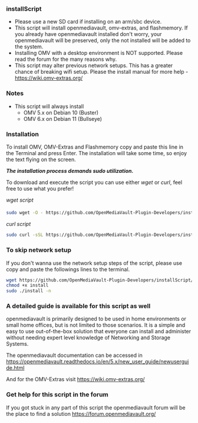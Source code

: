 ### installScript
- Please use a new SD card if installing on an arm/sbc device.
- This script will install openmediavault, omv-extras, and flashmemory. If you already have openmediavault installed don't worry, your openmediavault will be preserved, only the not installed will be added to the system.
- Installing OMV with a desktop environment is NOT supported.  Please read the forum for the many reasons why.
- This script may alter previous network setups.  This has a greater chance of breaking wifi setup.  Please the install manual for more help - https://wiki.omv-extras.org/

### Notes
- This script will always install
  - OMV 5.x on Debian 10 (Buster)
  - OMV 6.x on Debian 11 (Bullseye)

### Installation 
To install OMV, OMV-Extras and Flashmemory copy and paste this line in the Terminal and press Enter. The installation will take some time, so enjoy the text flying on the screen. 

***The installation process demands sudo utilization.***

To download and execute the script you can use either *wget* or *curl*, feel free to use what you prefer!

*wget script*
####  
```bash
sudo wget -O - https://github.com/OpenMediaVault-Plugin-Developers/installScript/raw/master/install | sudo bash
```

*curl script*
```bash
sudo curl -sSL https://github.com/OpenMediaVault-Plugin-Developers/installScript/raw/master/install | sudo bash
```
### To skip network setup
If you don't wanna use the network setup steps of the script, please use copy and paste the followings lines to the terminal. 
```bash
wget https://github.com/OpenMediaVault-Plugin-Developers/installScript/raw/master/install
chmod +x install
sudo ./install -n
```

### A detailed guide is available for this script as well
openmediavault is primarily designed to be used in home environments or small home offices, but is not limited to those scenarios. It is a simple and easy to use out-of-the-box solution that everyone can install and administer without needing expert level knowledge of Networking and Storage Systems.

The openmediavault documentation can be accessed in https://openmediavault.readthedocs.io/en/5.x/new_user_guide/newuserguide.html

And for the OMV-Extras visit https://wiki.omv-extras.org/
 
### Get help for this script in the forum
If you got stuck in any part of this script the openmediavault forum will be the place to find a solution https://forum.openmediavault.org/

